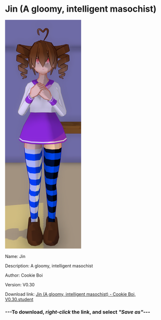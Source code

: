 # Jin (A gloomy, intelligent masochist)

<img src = "https://raw.githubusercontent.com/Arbiter1223/Daigaku-Gurashi-Custom-Students/master/Students/Files/Jin%20(A%20gloomy%2C%20intelligent%20masochist).png">

Name: Jin

Description: A gloomy, intelligent masochist

Author: Cookie Boi

Version: V0.30

Download link: <a href="https://raw.githubusercontent.com/Arbiter1223/Daigaku-Gurashi-Custom-Students/master/Students/Files/Jin%20(A%20gloomy%2C%20intelligent%20masochist)%20-%20Cookie%20Boi%2C%20V0.30.student">Jin (A gloomy, intelligent masochist) - Cookie Boi, V0.30.student</a>

### ---**To download, _right-click_ the link, and select _"Save as"_**---
